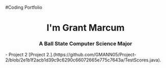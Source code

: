 #Coding Portfolio
<h1 align="center"> I'm Grant Marcum</h1>
<h3 align="Center"> A Ball State Computer Science Major</h3>
- Project 2 [Project 2.].(https://github.com/GMANN05/Project-2/blob/2e1b1f2acb1d39c9c6290c66072665e775c7643a/TestScores.java).
